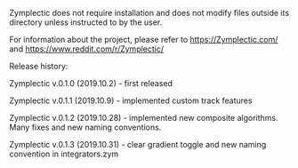 Zymplectic does not require installation and does not modify files outside its directory unless instructed to by the user.

For information about the project, please refer to https://Zymplectic.com/ and https://www.reddit.com/r/Zymplectic/

Release history:

Zymplectic v.0.1.0 (2019.10.2) - first released

Zymplectic v.0.1.1 (2019.10.9) - implemented custom track features

Zymplectic v.0.1.2 (2019.10.28) - implemented new composite algorithms. Many fixes and new naming conventions.

Zymplectic v.0.1.3 (2019.10.31) - clear gradient toggle and new naming convention in integrators.zym
